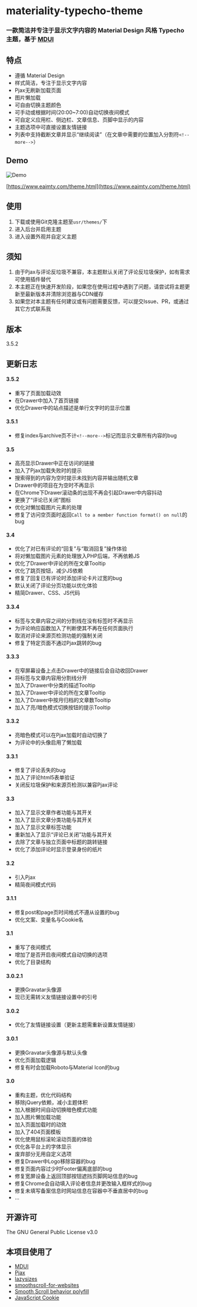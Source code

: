 # materiality-typecho-theme

### 一款简洁并专注于显示文字内容的 Material Design 风格 Typecho 主题，基于 [MDUI](https://www.mdui.org/)

## 特点
- 遵循 Material Design
- 样式简洁，专注于显示文字内容
- Pjax无刷新加载页面
- 图片懒加载
- 可自由切换主题颜色
- 可手动或根据时间(20:00~7:00)自动切换夜间模式
- 可自定义应用栏、侧边栏、文章信息、页脚中显示的内容
- 主题选项中可直接设置友情链接
- 列表中支持截断文章并显示“继续阅读”（在文章中需要的位置加入分割符`<!--more-->`）

## Demo

![Demo](https://raw.githubusercontent.com/EAimTY/materiality-typecho-theme/master/screenshot.png)

[https://www.eaimty.com/theme.html](https://www.eaimty.com/theme.html)

## 使用
1. 下载或使用Git克隆主题至`usr/themes/`下
2. 进入后台并启用主题
3. 进入设置外观并自定义主题

## 须知
1. 由于Pjax与评论反垃圾不兼容，本主题默认关闭了评论反垃圾保护，如有需求可使用插件替代
2. 本主题正在快速开发阶段，如果您在使用过程中遇到了问题，请尝试将主题更新至最新版本并清除浏览器与CDN缓存
3. 如果您对本主题有任何建议或有问题需要反馈，可以提交Issue、PR，或通过其它方式联系我

## 版本
3.5.2

## 更新日志
#### 3.5.2
- 重写了页面加载动效
- 在Drawer中加入了首页链接
- 优化Drawer中的站点描述是单行文字时的显示位置
#### 3.5.1
- 修复index与archive页不计`<!--more-->`标记而显示文章所有内容的bug
#### 3.5
- 高亮显示Drawer中正在访问的链接
- 加入了Pjax加载失败时的提示
- 搜索得到的内容为空时提示未找到内容并输出随机文章
- Drawer中的项目在为空时不再显示
- 在Chrome下Drawer滚动条的出现不再会引起Drawer中内容抖动
- 更换了“评论已关闭”图标
- 优化对懒加载图片元素的处理
- 修复了访问空页面时返回`Call to a member function format() on null`的bug
#### 3.4
- 优化了对已有评论的“回复”与“取消回复”操作体验
- 将对懒加载图片元素的处理放入PHP后端，不再依赖JS
- 优化了Drawer中评论的所在文章Tooltip
- 优化了跳页按钮，减少JS依赖
- 修复了回复已有评论时添加评论卡片过宽的bug
- 默认关闭了评论分页功能以优化体验
- 精简Drawer、CSS、JS代码
#### 3.3.4
- 标签与文章内容之间的分割线在没有标签时不再显示
- 为评论响应函数加入了判断使其不再在任何页面执行
- 取消对评论来源页检测功能的强制关闭
- 修复了特定页面不通过Pjax跳转的bug
#### 3.3.3
- 在窄屏幕设备上点击Drawer中的链接后会自动收回Drawer
- 将标签与文章内容用分割线分开
- 加入了Drawer中分类的描述Tooltip
- 加入了Drawer中评论的所在文章Tooltip
- 加入了Drawer中按月归档的文章数Tooltip
- 加入了亮/暗色模式切换按钮的提示Tooltip
#### 3.3.2
- 亮暗色模式可以在Pjax加载时自动切换了
- 为评论中的头像启用了懒加载
#### 3.3.1
- 修复了评论丢失的bug
- 加入了评论html5表单验证
- 关闭反垃圾保护和来源页检测以兼容Pjax评论
#### 3.3
- 加入了显示文章作者功能与其开关
- 加入了显示文章分类功能与其开关
- 加入了显示文章标签功能
- 重新加入了显示“评论已关闭”功能与其开关
- 去除了文章与独立页面中标题的跳转链接
- 优化了添加评论时显示登录身份的纸片
#### 3.2
- 引入Pjax
- 精简夜间模式代码
#### 3.1.1
- 修复post和page页时间格式不遵从设置的bug
- 优化文案、变量名与Cookie名
#### 3.1
- 重写了夜间模式
- 增加了是否开启夜间模式自动切换的选项
- 优化了目录结构
#### 3.0.2.1
- 更换Gravatar头像源
- 现已无需转义友情链接设置中的引号
#### 3.0.2
- 优化了友情链接设置（更新主题需重新设置友情链接）
#### 3.0.1
- 更换Gravatar头像源与默认头像
- 优化页面加载逻辑
- 修复有时会加载Roboto与Material Icon的bug
#### 3.0
- 重构主题，优化代码结构
- 移除jQuery依赖，减小主题体积
- 加入根据时间自动切换暗色模式功能
- 加入图片懒加载功能
- 加入页面加载时的动效
- 加入了404页面模板
- 优化使用鼠标滚轮滚动页面的体验
- 优化各平台上的字体显示
- 废弃部分无用自定义选项
- 修复Drawer中Logo移除容器的bug
- 修复页面内容过少时Footer偏离底部的bug
- 修复宽屏设备上返回顶部按钮遮挡页脚网站信息的bug
- 修复Chrome会自动填入评论者信息并更改输入框样式的bug
- 修复未填写备案信息时网站信息在容器中不垂直居中的bug
- ...

## 开源许可
The GNU General Public License v3.0

## 本项目使用了
- [MDUI](https://www.mdui.org/)
- [Pjax](https://github.com/MoOx/pjax)
- [lazysizes](https://github.com/aFarkas/lazysizes)
- [smoothscroll-for-websites](https://github.com/gblazex/smoothscroll-for-websites)
- [Smooth Scroll behavior polyfill](https://github.com/iamdustan/smoothscroll)
- [JavaScript Cookie](https://github.com/js-cookie/js-cookie)
